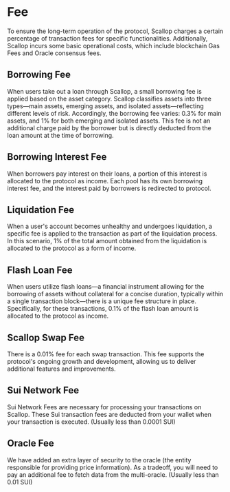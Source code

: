 # Fee

To ensure the long-term operation of the protocol, Scallop charges a certain percentage of transaction fees for specific functionalities. Additionally, Scallop incurs some basic operational costs, which include blockchain Gas Fees and Oracle consensus fees.

## Borrowing Fee

When users take out a loan through Scallop, a small borrowing fee is applied based on the asset category. Scallop classifies assets into three types—main assets, emerging assets, and isolated assets—reflecting different levels of risk. Accordingly, the borrowing fee varies: 0.3% for main assets, and 1% for both emerging and isolated assets. This fee is not an additional charge paid by the borrower but is directly deducted from the loan amount at the time of borrowing.

## Borrowing Interest Fee

When borrowers pay interest on their loans, a portion of this interest is allocated to the protocol as income. Each pool has its own borrowing interest fee, and the interest paid by borrowers is redirected to protocol.

## Liquidation Fee

When a user's account becomes unhealthy and undergoes liquidation, a specific fee is applied to the transaction as part of the liquidation process. In this scenario, 1% of the total amount obtained from the liquidation is allocated to the protocol as a form of income.

## Flash Loan Fee

When users utilize flash loans—a financial instrument allowing for the borrowing of assets without collateral for a concise duration, typically within a single transaction block—there is a unique fee structure in place. Specifically, for these transactions, 0.1% of the flash loan amount is allocated to the protocol as income.

## Scallop Swap Fee

There is a 0.01% fee for each swap transaction. This fee supports the protocol's ongoing growth and development, allowing us to deliver additional features and improvements.

## Sui Network Fee

Sui Network Fees are necessary for processing your transactions on Scallop. These Sui transaction fees are deducted from your wallet when your transaction is executed. (Usually less than 0.0001 SUI)

## Oracle Fee

We have added an extra layer of security to the oracle (the entity responsible for providing price information). As a tradeoff, you will need to pay an additional fee to fetch data from the multi-oracle. (Usually less than 0.01 SUI)
